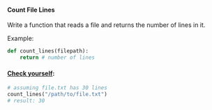 #### Count File Lines

Write a function that reads a file and returns the number of lines in it.

Example:
```python
def count_lines(filepath):
    return # number of lines
```

#### <u>Check yourself</u>:
```python
# assuming file.txt has 30 lines
count_lines("/path/to/file.txt")
# result: 30
```